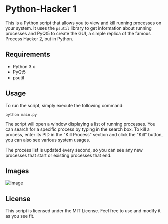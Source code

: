 # Python-Hacker 1

This is a Python script that allows you to view and kill running processes on your system. It uses the `psutil` library to get information about running processes and PyQt5 to create the GUI, a simple replica of the famous Process Hacker 2, but in Python.

## Requirements

- Python 3.x
- PyQt5
- psutil

## Usage

To run the script, simply execute the following command:

```
python main.py
```

The script will open a window displaying a list of running processes. You can search for a specific process by typing in the search box. To kill a process, enter its PID in the "Kill Process" section and click the "Kill" button, you can also see various system usages.

The process list is updated every second, so you can see any new processes that start or existing processes that end.

## Images

![image](https://user-images.githubusercontent.com/44844515/226636855-2f3310ee-ab0c-4ce0-9d65-c80133902ae5.png)

## License

This script is licensed under the MIT License. Feel free to use and modify it as you see fit.
